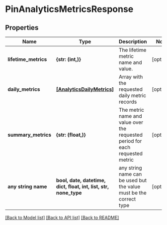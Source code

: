 # PinAnalyticsMetricsResponse


## Properties
Name | Type | Description | Notes
------------ | ------------- | ------------- | -------------
**lifetime_metrics** | **{str: (int,)}** | The lifetime metric name and value. | [optional] 
**daily_metrics** | [**[AnalyticsDailyMetrics]**](AnalyticsDailyMetrics.md) | Array with the requested daily metric records | [optional] 
**summary_metrics** | **{str: (float,)}** | The metric name and value over the requested period for each requested metric | [optional] 
**any string name** | **bool, date, datetime, dict, float, int, list, str, none_type** | any string name can be used but the value must be the correct type | [optional]

[[Back to Model list]](../README.md#documentation-for-models) [[Back to API list]](../README.md#documentation-for-api-endpoints) [[Back to README]](../README.md)


